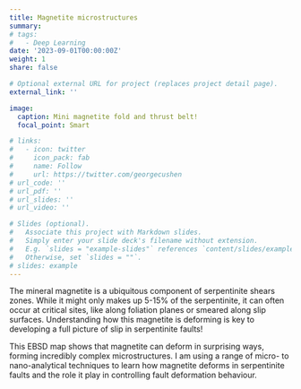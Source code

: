```yaml
---
title: Magnetite microstructures
summary: 
# tags:
#   - Deep Learning
date: '2023-09-01T00:00:00Z'
weight: 1
share: false

# Optional external URL for project (replaces project detail page).
external_link: ''

image:
  caption: Mini magnetite fold and thrust belt!
  focal_point: Smart

# links:
#   - icon: twitter
#     icon_pack: fab
#     name: Follow
#     url: https://twitter.com/georgecushen
# url_code: ''
# url_pdf: ''
# url_slides: ''
# url_video: ''

# Slides (optional).
#   Associate this project with Markdown slides.
#   Simply enter your slide deck's filename without extension.
#   E.g. `slides = "example-slides"` references `content/slides/example-slides.md`.
#   Otherwise, set `slides = ""`.
# slides: example
---
```


The mineral magnetite is a ubiquitous component of serpentinite shears zones. While it might only makes up 5-15% of the serpentinite, it can often occur at critical sites, like along foliation planes or smeared along slip surfaces. Understanding how this magnetite is deforming is key to developing a full picture of slip in serpentinite faults!

This EBSD map shows that magnetite can deform in surprising ways, forming incredibly complex microstructures. I am using a range of micro- to nano-analytical techniques to learn how magnetite deforms in serpentinite faults and the role it play in controlling fault deformation behaviour.
